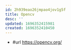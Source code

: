 ```yaml
---
id: 2h939eao26jmpao4jov1g5f
title: Opencv
desc: ''
updated: 1696352415981
created: 1696352410450
---
```


- #url https://opencv.org/